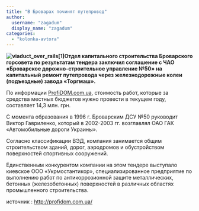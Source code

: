 ```yaml
---
title: "В Броварах починят путепровод"
author: 
  username: "zagadum"
  display_name: "zagadum"
categories: 
  - "kolonka-avtora"
---
```


**![viaduct_over_rails[1]](https://mpz.brovary.org/wp-content/uploads/2014/05/viaduct_over_rails1.jpg)Отдел капитального строительства Броварского горсовета по результатам тендера заключил соглашение с ЧАО «Броварское дорожно-строительное управление №50» на капитальный ремонт путепровода через железнодорожные колеи (подъездные) завода «Торгмаш».** 

По информации [ProfiDOM.com.ua](http://profidom.com.ua), стоимость работ, которые за средства местных бюджетов нужно провести в текущем году, составляет 14,3 млн. грн.

С момента образования в 1996 г. Броварским ДСУ №50 руководит Виктор Гавриленко, который в 2002-2003 гг. возглавлял ОАО ГАК «Автомобильные дороги Украины».

Согласно классификации ВЭД, компания занимается общим строительством зданий, дорог, аэродромов и обустройством поверхностей спортивных сооружений.

Единственным конкурентом компании на этом тендере выступало киевское ООО «Укрмостантикор», специализированное предприятие по выполнению работ по антикоррозионной защите металлических, бетонных (железобетонных) поверхностей в различных областях промышленного строительства.

источник : http://profidom.com.ua/
